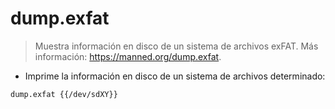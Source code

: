 # dump.exfat

> Muestra información en disco de un sistema de archivos exFAT.
> Más información: <https://manned.org/dump.exfat>.

- Imprime la información en disco de un sistema de archivos determinado:

`dump.exfat {{/dev/sdXY}}`
